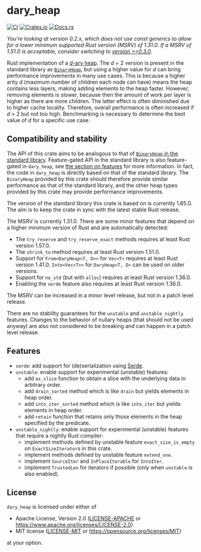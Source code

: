 # dary_heap

[![CI](https://github.com/hanmertens/dary_heap/workflows/CI/badge.svg)](https://github.com/hanmertens/dary_heap/actions?query=workflow%3ACI+branch%3Anon-const-generics)
[![Crates.io](https://img.shields.io/crates/v/dary_heap.svg)](https://crates.io/crates/dary_heap)
[![Docs.rs](https://docs.rs/dary_heap/badge.svg?version=0.2)](https://docs.rs/dary_heap/0.2)

*You're looking at version 0.2.x, which does not use const generics to allow for
a lower minimum supported Rust version (MSRV) of 1.31.0. If a MSRV of 1.51.0 is
acceptable, consider switching to [version >=0.3.0][const-generics].*

Rust implementation of a [*d*-ary heap][wiki]. The *d* = 2 version is present in
the standard library as [`BinaryHeap`][std-binaryheap], but using a higher value
for *d* can bring performance improvements in many use cases. This is because a
higher arity *d* (maximum number of children each node can have) means the heap
contains less layers, making adding elements to the heap faster. However,
removing elements is slower, because then the amount of work per layer is higher
as there are more children. The latter effect is often diminished due to higher
cache locality. Therefore, overall performance is often increased if *d* > 2 but
not too high. Benchmarking is necessary to determine the best value of *d* for a
specific use case.

## Compatibility and stability

The API of this crate aims to be analogous to that of [`BinaryHeap` in the
standard library][std-binaryheap]. Feature-gated API in the standard library is
also feature-gated in `dary_heap`, see [the section on features](#features) for
more information. In fact, the code in `dary_heap` is directly based on that of
the standard library. The `BinaryHeap` provided by this crate should therefore
provide similar performance as that of the standard library, and the other heap
types provided by this crate may provide performance improvements.

The version of the standard library this crate is based on is currently 1.65.0.
The aim is to keep the crate in sync with the latest stable Rust release.

The MSRV is currently 1.31.0. There are some minor features that depend on a
higher minimum version of Rust and are automatically detected:

- The `try_reserve` and `try_reserve_exact` methods requires at least Rust
  version 1.57.0.
- The `shrink_to` method requires at least Rust version 1.51.0.
- Support for `From<DaryHeap<T, D>>` for `Vec<T>` requires at least Rust version
  1.41.0. `Into<Vec<T>>` for `DaryHeap<T, D>` can be used on older versions.
- Support for `no_std` (but with `alloc`) requires at least Rust version 1.36.0.
- Enabling the `serde` feature also requires at least Rust version 1.36.0.

The MSRV can be increased in a minor level release, but not in a patch level
release.

There are no stability guarantees for the `unstable` and `unstable_nightly`
features. Changes to the behavior of nullary heaps (that should not be used
anyway) are also not considered to be breaking and can happen in a patch level
release.

## Features

- `serde`: add support for (de)serialization using [Serde][serde].
- `unstable`: enable support for experimental (unstable) features:
  - add `as_slice` function to obtain a slice with the underlying data in
    arbitrary order.
  - add `drain_sorted` method which is like `drain` but yields elements in heap
    order.
  - add `into_iter_sorted` method which is like `into_iter` but yields elements
    in heap order.
  - add `retain` function that retains only those elements in the heap specified
    by the predicate.
- `unstable_nightly`: enable support for experimental (unstable) features that
  require a nightly Rust compiler:
  - implement methods defined by unstable feature `exact_size_is_empty` on
    `ExactSizeIterator`s in this crate.
  - implement methods defined by unstable feature `extend_one`.
  - implement `SourceIter` and `InPlaceIterable` for `IntoIter`.
  - implement `TrustedLen` for iterators if possible (only when `unstable` is
    also enabled).

## License

`dary_heap` is licensed under either of

 * Apache License, Version 2.0 ([LICENSE-APACHE](LICENSE-APACHE) or
   https://www.apache.org/licenses/LICENSE-2.0)
 * MIT license ([LICENSE-MIT](LICENSE-MIT) or
   https://opensource.org/licenses/MIT)

at your option.

[const-generics]: https://github.com/hanmertens/dary_heap
[wiki]: https://en.wikipedia.org/wiki/D-ary_heap
[std-binaryheap]: https://doc.rust-lang.org/std/collections/struct.BinaryHeap.html
[serde]: https://serde.rs
